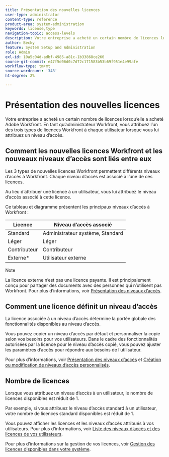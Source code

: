 ```yaml
---
title: Présentation des nouvelles licences
user-type: administrator
content-type: reference
product-area: system-administration
keywords: license,type
navigation-topic: access-levels
description: Votre entreprise a acheté un certain nombre de licences lorsqu’elle a acheté Adobe Workfront. En tant qu’administrateur Workfront, vous attribuez l’un des trois types de nouvelles licences Workfront à chaque utilisateur lorsque vous lui attribuez un niveau d’accès.
author: Becky
feature: System Setup and Administration
role: Admin
exl-id: 10a5c04d-adbf-4985-a81c-1b33868ce260
source-git-commit: e47f5d06d0c7d72c171583b53b69f951e4e99afe
workflow-type: tm+mt
source-wordcount: '348'
ht-degree: 2%

---
```


# Présentation des nouvelles licences

<!-- Audited: 12/2023 -->

Votre entreprise a acheté un certain nombre de licences lorsqu’elle a acheté Adobe Workfront. En tant qu’administrateur Workfront, vous attribuez l’un des trois types de licences Workfront à chaque utilisateur lorsque vous lui attribuez un niveau d’accès.

## Comment les nouvelles licences Workfront et les nouveaux niveaux d’accès sont liés entre eux

Les 3 types de nouvelles licences Workfront permettent différents niveaux d’accès à Workfront. Chaque niveau d’accès est associé à l’une de ces licences.

Au lieu d’attribuer une licence à un utilisateur, vous lui attribuez le niveau d’accès associé à cette licence.

Ce tableau et diagramme présentent les principaux niveaux d’accès à Workfront :

| Licence | Niveau d’accès associé |
|--- |--- |
| Standard | Administrateur système, Standard |
| Léger | Léger |
| Contributeur | Contributeur |
| Externe* | Utilisateur externe |

>[!NOTE]
>
>La licence externe n’est pas une licence payante. Il est principalement conçu pour partager des documents avec des personnes qui n’utilisent pas Workfront. Pour plus d’informations, voir [Présentation des niveaux d’accès](/help/quicksilver/administration-and-setup/add-users/how-access-levels-work/access-level-overview.md).

## Comment une licence définit un niveau d’accès

La licence associée à un niveau d’accès détermine la portée globale des fonctionnalités disponibles au niveau d’accès.

Vous pouvez copier un niveau d’accès par défaut et personnaliser la copie selon vos besoins pour vos utilisateurs. Dans le cadre des fonctionnalités autorisées par la licence pour le niveau d’accès copié, vous pouvez ajuster les paramètres d’accès pour répondre aux besoins de l’utilisateur.

Pour plus d’informations, voir [Présentation des niveaux d’accès](/help/quicksilver/administration-and-setup/add-users/how-access-levels-work/access-level-overview.md) et [Création ou modification de niveaux d’accès personnalisés](/help/quicksilver/administration-and-setup/add-users/configure-and-grant-access/create-modify-access-levels.md).

## Nombre de licences

Lorsque vous attribuez un niveau d’accès à un utilisateur, le nombre de licences disponibles est réduit de 1.

Par exemple, si vous attribuez le niveau d’accès standard à un utilisateur, votre nombre de licences standard disponibles est réduit de 1.

Vous pouvez afficher les licences et les niveaux d’accès attribués à vos utilisateurs. Pour plus d’informations, voir [Liste des niveaux d’accès et des licences de vos utilisateurs](../../../administration-and-setup/add-users/access-levels-and-object-permissions/list-access-levels-and-licenses-for-your-users.md).

Pour plus d’informations sur la gestion de vos licences, voir [Gestion des licences disponibles dans votre système](../../../administration-and-setup/get-started-wf-administration/manage-available-licenses-in-your-system.md).
